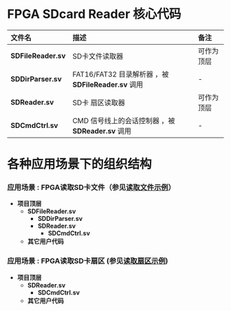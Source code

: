 FPGA SDcard Reader 核心代码
===========================

|  文件名             |    描述                                              |  备注      |
| :------             | :---------                                           | :----      |
| **SDFileReader.sv** | SD卡文件读取器                                       | 可作为顶层 |
| **SDDirParser.sv**  | FAT16/FAT32 目录解析器 ，被 **SDFileReader.sv** 调用 |    -       |
| **SDReader.sv**     | SD卡 扇区读取器                                      | 可作为顶层 |
| **SDCmdCtrl.sv**    | CMD 信号线上的会话控制器 ，被 **SDReader.sv** 调用   |    -       |


# 各种应用场景下的组织结构

### 应用场景 : FPGA读取SD卡文件（参见[读取文件示例](https://github.com/WangXuan95/FPGA-SDcard/blob/master/example/ReadFile/ "读取文件示例")）

* **项目顶层**
	* **SDFileReader.sv**
		* **SDDirParser.sv**
		* **SDReader.sv**
			* **SDCmdCtrl.sv**
	* **其它用户代码**

### 应用场景 : FPGA读取SD卡扇区 (参见[读取扇区示例](https://github.com/WangXuan95/FPGA-SDcard/blob/master/example/ReadSector/ "读取扇区示例"))

* **项目顶层**
	* **SDReader.sv**
		* **SDCmdCtrl.sv**
	* **其它用户代码**

